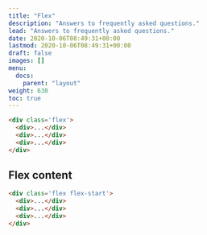 ```yaml
---
title: "Flex"
description: "Answers to frequently asked questions."
lead: "Answers to frequently asked questions."
date: 2020-10-06T08:49:31+00:00
lastmod: 2020-10-06T08:49:31+00:00
draft: false
images: []
menu:
  docs:
    parent: "layout"
weight: 630
toc: true
---
```


```html
<div class='flex'>
  <div>...</div>
  <div>...</div>
  <div>...</div>
</div>
```

## Flex content
```html
<div class='flex flex-start'>
  <div>...</div>
  <div>...</div>
  <div>...</div>
</div>
```